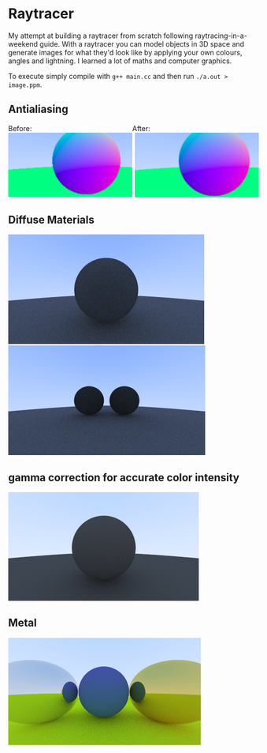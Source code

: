 # Raytracer

My attempt at building a raytracer from scratch following raytracing-in-a-weekend guide. With a raytracer you can model objects in 3D space and generate images for what they'd look like by applying your own colours, angles and lightning. I learned a lot of maths and computer graphics.

To execute simply compile with `g++ main.cc` and then run `./a.out > image.ppm`.

## Antialiasing

<div style="display: flex;">
<div  style="width: 50%;">
Before:
  <img src="./assets/wo-antialiasing-ss.png" alt="Without antialiasing" style="flex: 1; margin-right: 5px; ">
</div>

<div  style="width: 50%;">
After:
  <img src="./assets/after-antialiasing-ss.png" alt="After antialiasing" style="flex: 1; margin-left: 5px;">
</div>

</div>

</div>

## Diffuse Materials

![Diffuse sphere](./assets/diffuse.png)
![Diffuse spheres](./assets/diffuse2.png)

## gamma correction for accurate color intensity

![alt text](./assets/gamma-correction.png)

## Metal

![alt text](./assets/metal.png)
